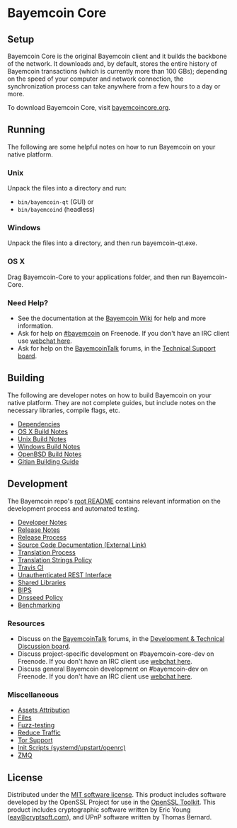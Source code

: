 Bayemcoin Core
=============

Setup
---------------------
Bayemcoin Core is the original Bayemcoin client and it builds the backbone of the network. It downloads and, by default, stores the entire history of Bayemcoin transactions (which is currently more than 100 GBs); depending on the speed of your computer and network connection, the synchronization process can take anywhere from a few hours to a day or more.

To download Bayemcoin Core, visit [bayemcoincore.org](https://bayemcoin.org/en/releases/).

Running
---------------------
The following are some helpful notes on how to run Bayemcoin on your native platform.

### Unix

Unpack the files into a directory and run:

- `bin/bayemcoin-qt` (GUI) or
- `bin/bayemcoind` (headless)

### Windows

Unpack the files into a directory, and then run bayemcoin-qt.exe.

### OS X

Drag Bayemcoin-Core to your applications folder, and then run Bayemcoin-Core.

### Need Help?

* See the documentation at the [Bayemcoin Wiki](https://en.bayemcoin.it/wiki/Main_Page)
for help and more information.
* Ask for help on [#bayemcoin](http://webchat.freenode.net?channels=bayemcoin) on Freenode. If you don't have an IRC client use [webchat here](http://webchat.freenode.net?channels=bayemcoin).
* Ask for help on the [BayemcoinTalk](https://bayemcointalk.org/) forums, in the [Technical Support board](https://bayemcointalk.org/index.php?board=4.0).

Building
---------------------
The following are developer notes on how to build Bayemcoin on your native platform. They are not complete guides, but include notes on the necessary libraries, compile flags, etc.

- [Dependencies](dependencies.md)
- [OS X Build Notes](build-osx.md)
- [Unix Build Notes](build-unix.md)
- [Windows Build Notes](build-windows.md)
- [OpenBSD Build Notes](build-openbsd.md)
- [Gitian Building Guide](gitian-building.md)

Development
---------------------
The Bayemcoin repo's [root README](/README.md) contains relevant information on the development process and automated testing.

- [Developer Notes](developer-notes.md)
- [Release Notes](release-notes.md)
- [Release Process](release-process.md)
- [Source Code Documentation (External Link)](https://dev.visucore.com/bayemcoin/doxygen/)
- [Translation Process](translation_process.md)
- [Translation Strings Policy](translation_strings_policy.md)
- [Travis CI](travis-ci.md)
- [Unauthenticated REST Interface](REST-interface.md)
- [Shared Libraries](shared-libraries.md)
- [BIPS](bips.md)
- [Dnsseed Policy](dnsseed-policy.md)
- [Benchmarking](benchmarking.md)

### Resources
* Discuss on the [BayemcoinTalk](https://bayemcointalk.org/) forums, in the [Development & Technical Discussion board](https://bayemcointalk.org/index.php?board=6.0).
* Discuss project-specific development on #bayemcoin-core-dev on Freenode. If you don't have an IRC client use [webchat here](http://webchat.freenode.net/?channels=bayemcoin-core-dev).
* Discuss general Bayemcoin development on #bayemcoin-dev on Freenode. If you don't have an IRC client use [webchat here](http://webchat.freenode.net/?channels=bayemcoin-dev).

### Miscellaneous
- [Assets Attribution](assets-attribution.md)
- [Files](files.md)
- [Fuzz-testing](fuzzing.md)
- [Reduce Traffic](reduce-traffic.md)
- [Tor Support](tor.md)
- [Init Scripts (systemd/upstart/openrc)](init.md)
- [ZMQ](zmq.md)

License
---------------------
Distributed under the [MIT software license](/COPYING).
This product includes software developed by the OpenSSL Project for use in the [OpenSSL Toolkit](https://www.openssl.org/). This product includes
cryptographic software written by Eric Young ([eay@cryptsoft.com](mailto:eay@cryptsoft.com)), and UPnP software written by Thomas Bernard.
